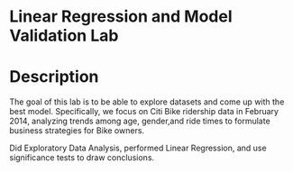 # Linear Regression and Model Validation Lab

# Description
The goal of this lab is to be able to explore datasets and come up with the best model. Specifically, we focus on Citi Bike ridership data in February 2014, analyzing trends among age, gender,and ride times to formulate business strategies for Bike owners.

Did Exploratory Data Analysis, performed Linear Regression, and use significance tests to draw conclusions.
